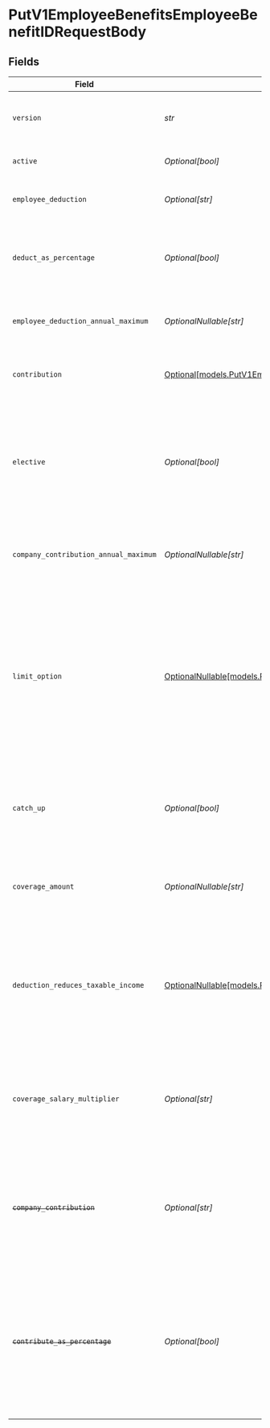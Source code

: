# PutV1EmployeeBenefitsEmployeeBenefitIDRequestBody


## Fields

| Field                                                                                                                                                                                                                                | Type                                                                                                                                                                                                                                 | Required                                                                                                                                                                                                                             | Description                                                                                                                                                                                                                          |
| ------------------------------------------------------------------------------------------------------------------------------------------------------------------------------------------------------------------------------------ | ------------------------------------------------------------------------------------------------------------------------------------------------------------------------------------------------------------------------------------ | ------------------------------------------------------------------------------------------------------------------------------------------------------------------------------------------------------------------------------------ | ------------------------------------------------------------------------------------------------------------------------------------------------------------------------------------------------------------------------------------ |
| `version`                                                                                                                                                                                                                            | *str*                                                                                                                                                                                                                                | :heavy_check_mark:                                                                                                                                                                                                                   | The current version of the object. See the [versioning guide](https://docs.gusto.com/embedded-payroll/docs/versioning#object-layer) for information on how to use this field.                                                        |
| `active`                                                                                                                                                                                                                             | *Optional[bool]*                                                                                                                                                                                                                     | :heavy_minus_sign:                                                                                                                                                                                                                   | Whether the employee benefit is active.                                                                                                                                                                                              |
| `employee_deduction`                                                                                                                                                                                                                 | *Optional[str]*                                                                                                                                                                                                                      | :heavy_minus_sign:                                                                                                                                                                                                                   | The amount to be deducted, per pay period, from the employee's pay.                                                                                                                                                                  |
| `deduct_as_percentage`                                                                                                                                                                                                               | *Optional[bool]*                                                                                                                                                                                                                     | :heavy_minus_sign:                                                                                                                                                                                                                   | Whether the employee deduction amount should be treated as a percentage to be deducted from each payroll.                                                                                                                            |
| `employee_deduction_annual_maximum`                                                                                                                                                                                                  | *OptionalNullable[str]*                                                                                                                                                                                                              | :heavy_minus_sign:                                                                                                                                                                                                                   | The maximum employee deduction amount per year. A null value signifies no limit.                                                                                                                                                     |
| `contribution`                                                                                                                                                                                                                       | [Optional[models.PutV1EmployeeBenefitsEmployeeBenefitIDContribution]](../models/putv1employeebenefitsemployeebenefitidcontribution.md)                                                                                               | :heavy_minus_sign:                                                                                                                                                                                                                   | An object representing the type and value of the company contribution.                                                                                                                                                               |
| `elective`                                                                                                                                                                                                                           | *Optional[bool]*                                                                                                                                                                                                                     | :heavy_minus_sign:                                                                                                                                                                                                                   | Whether the company contribution is elective (aka "matching"). For `tiered`, `elective_amount`, and `elective_percentage` contribution types this is ignored and assumed to be `true`.                                               |
| `company_contribution_annual_maximum`                                                                                                                                                                                                | *OptionalNullable[str]*                                                                                                                                                                                                              | :heavy_minus_sign:                                                                                                                                                                                                                   | The maximum company contribution amount per year. A null value signifies no limit.                                                                                                                                                   |
| `limit_option`                                                                                                                                                                                                                       | [OptionalNullable[models.PutV1EmployeeBenefitsEmployeeBenefitIDLimitOption]](../models/putv1employeebenefitsemployeebenefitidlimitoption.md)                                                                                         | :heavy_minus_sign:                                                                                                                                                                                                                   | Some benefits require additional information to determine<br/>their limit.<br/><br/>`Family` or `Individual`: Applicable to HSA benefit.<br/><br/>`Joint Filing or Single` or `Married and Filing Separately`: Applicable to Dependent Care FSA benefit. |
| `catch_up`                                                                                                                                                                                                                           | *Optional[bool]*                                                                                                                                                                                                                     | :heavy_minus_sign:                                                                                                                                                                                                                   | Whether the employee should use a benefit’s "catch up" rate. Only Roth 401k and 401k benefits use this value for employees over 50.                                                                                                  |
| `coverage_amount`                                                                                                                                                                                                                    | *OptionalNullable[str]*                                                                                                                                                                                                              | :heavy_minus_sign:                                                                                                                                                                                                                   | The amount that the employee is insured for. Note: company contribution cannot be present if coverage amount is set.                                                                                                                 |
| `deduction_reduces_taxable_income`                                                                                                                                                                                                   | [OptionalNullable[models.PutV1EmployeeBenefitsEmployeeBenefitIDDeductionReducesTaxableIncome]](../models/putv1employeebenefitsemployeebenefitiddeductionreducestaxableincome.md)                                                     | :heavy_minus_sign:                                                                                                                                                                                                                   | Whether the employee deduction reduces taxable income or not. Only valid for Group Term Life benefits. Note: when the value is not "unset", coverage amount and coverage salary multiplier are ignored.                              |
| `coverage_salary_multiplier`                                                                                                                                                                                                         | *Optional[str]*                                                                                                                                                                                                                      | :heavy_minus_sign:                                                                                                                                                                                                                   | The coverage amount as a multiple of the employee’s salary. Only applicable for Group Term Life benefits. Note: cannot be set if coverage amount is also set.                                                                        |
| ~~`company_contribution`~~                                                                                                                                                                                                           | *Optional[str]*                                                                                                                                                                                                                      | :heavy_minus_sign:                                                                                                                                                                                                                   | : warning: ** DEPRECATED **: This will be removed in a future release, please migrate away from it as soon as possible.<br/><br/>The amount to be paid, per pay period, by the company.                                              |
| ~~`contribute_as_percentage`~~                                                                                                                                                                                                       | *Optional[bool]*                                                                                                                                                                                                                     | :heavy_minus_sign:                                                                                                                                                                                                                   | : warning: ** DEPRECATED **: This will be removed in a future release, please migrate away from it as soon as possible.<br/><br/>Whether the company contribution amount should be treated as a percentage to be deducted from each payroll. |